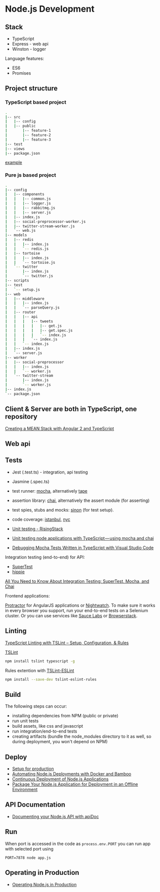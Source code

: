 # Node.js Development

## Stack

* TypeScript
* Express - web api
* Winston - logger

Language features:

* ES6
* Promises

## Project structure

### TypeScript based project

```bash
.
|-- src
|   |-- config
|   |-- public
|       |-- feature-1
|       |-- feature-2
|       |-- feature-3
|-- test
|-- views
|-- package.json
```

[example](https://github.com/Microsoft/TypeScript-Node-Starter)

### Pure js based project

```bash
.
|-- config
|   |-- components
|   |   |-- common.js
|   |   |-- logger.js
|   |   |-- rabbitmq.js
|   |   |-- server.js
|   |-- index.js
|   |-- social-preprocessor-worker.js
|   |-- twitter-stream-worker.js
|   `-- web.js
|-- models
|   |-- redis
|   |   |-- index.js
|   |   `-- redis.js
|   |-- tortoise
|   |   |-- index.js
|   |   `-- tortoise.js
|   `-- twitter
|       |-- index.js
|       `-- twitter.js
|-- scripts
|-- test
|   `-- setup.js
|-- web
|   |-- middleware
|   |   |-- index.js
|   |   `-- parseQuery.js
|   |-- router
|   |   |-- api
|   |   |   |-- tweets
|   |   |   |   |-- get.js
|   |   |   |   |-- get.spec.js
|   |   |   |   `-- index.js
|   |   |   `-- index.js
|   |   `-- index.js
|   |-- index.js
|   `-- server.js
|-- worker
|   |-- social-preprocessor
|   |   |-- index.js
|   |   `-- worker.js
|   `-- twitter-stream
|       |-- index.js
|       `-- worker.js
|-- index.js
`-- package.json
```

## Client & Server are both in TypeScript, one repository

[Creating a MEAN Stack with Angular 2 and TypeScript](https://medium.com/@tsmith18256/creating-a-mean-stack-with-angular-2-and-typescript-3dd23b3e717f)

## Web api

## Tests

* Jest (.test.ts) - integration, api testing
* Jasmine (.spec.ts)

* test runner: [mocha](https://www.npmjs.com/package/mocha), alternatively [tape](https://www.npmjs.com/package/tape)
* assertion library: [chai](http://chaijs.com/), alternatively the assert module (for asserting)
* test spies, stubs and mocks: [sinon](http://sinonjs.org/) (for test setup).
* code coverage: [istanbul](https://github.com/gotwarlost/istanbul), [nyc](https://github.com/istanbuljs/nyc)

* [Unit testing - RisingStack](https://blog.risingstack.com/node-hero-node-js-unit-testing-tutorial/)
* [Unit testing node applications with TypeScript — using mocha and chai](https://journal.artfuldev.com/unit-testing-node-applications-with-typescript-using-mocha-and-chai-384ef05f32b2)
* [Debugging Mocha Tests Written in TypeScript with Visual Studio Code](https://saravanaj.github.io/2017/02/05/debugging-mocha-tests-written-in-typescript-with-visual-studio-code/)

Integration testing (end-to-end) for API:

* [SuperTest](https://github.com/visionmedia/supertest)
* [hippie](https://github.com/vesln/hippie)

[All You Need to Know About Integration Testing: SuperTest, Mocha, and Chai](https://www.codementor.io/olatundegaruba/integration-testing-supertest-mocha-chai-6zbh6sefz)

Frontend applications:

 [Protractor](https://github.com/angular/protractor) for AngularJS applications or [Nightwatch](http://nightwatchjs.org/). To make sure it works in every browser you support, run your end-to-end tests on a Selenium cluster. Or you can use services like [Sauce Labs](https://saucelabs.com/) or [Browserstack](https://www.browserstack.com/).

## Linting

[TypeScript Linting with TSLint – Setup, Configuration, & Rules](https://spin.atomicobject.com/2017/06/05/tslint-linting-setup/)

[TSLint](https://palantir.github.io/tslint/usage/cli/)

```bash
npm install tslint typescript -g
```

Rules extention with [TSLint-ESLint](https://github.com/buzinas/tslint-eslint-rules)

```bash
npm install --save-dev tslint-eslint-rules
```

## Build

The following steps can occur:

* installing dependencies from NPM (public or private)
* run unit tests
* build assets, like css and javascript
* run integration/end-to-end tests
* creating artifacts (bundle the node_modules directory to it as well, so during deployment, you won't depend on NPM)

## Deploy

* [Setup for production](https://ru.godaddy.com/help/set-up-nodejs-application-for-production-ubuntu-17352)
* [Automating Node.js Deployments with Docker and Bamboo](https://hnryjms.io/2016/11/automated-deploy/)
* [Continuous Deployment of Node.js Applications](https://blog.risingstack.com/continuous-deployment-of-node-js-applications/)
* [Package Your Node.js Application for Deployment in an Offline Environment](https://dzone.com/articles/how-to-package-your-nodejs-application-for-deploym)

## API Documentation

* [Documenting your Node.js API with apiDoc](https://jonathas.com/documenting-your-nodejs-api-with-apidoc/)

## Run

When port is accessed in the code as `process.env.PORT` you can run app with selected port using

```PORT=7878 node app.js```

## Operating in Production

* [Operating Node.js in Production](https://blog.risingstack.com/operating-node-in-production/)